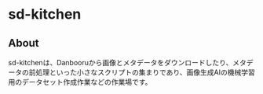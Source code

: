 # sd-kitchen

## About
sd-kitchenは、Danbooruから画像とメタデータをダウンロードしたり、メタデータの前処理といった小さなスクリプトの集まりであり、画像生成AIの機械学習用のデータセット作成作業などの作業場です。
